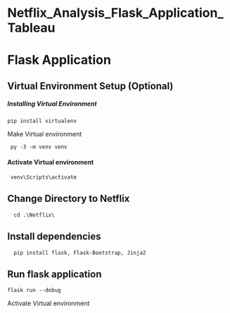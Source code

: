 # Netflix_Analysis_Flask_Application_Tableau

# Flask Application 

## Virtual Environment Setup (Optional)
##### Installing Virtual Environment
```
pip install virtualenv
```
Make Virtual environment
```
 py -3 -m venv venv
```
#### Activate Virtual environment
```
 venv\Scripts\activate
```
## Change Directory to Netflix
```
  cd .\Netflix\
```
## Install dependencies
```
  pip install flask, Flask-Bootstrap, Jinja2 
```
## Run flask application 
```
flask run --debug
```

Activate Virtual environment

